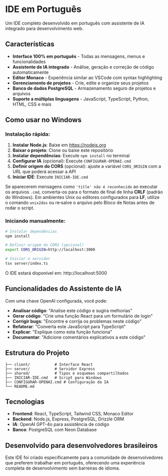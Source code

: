 # IDE em Português

Um IDE completo desenvolvido em português com assistente de IA integrado para desenvolvimento web.

## Características

- **Interface 100% em português** - Todas as mensagens, menus e funcionalidades
- **Assistente de IA integrado** - Análise, geração e correção de código automaticamente
- **Editor Monaco** - Experiência similar ao VSCode com syntax highlighting
- **Gerenciamento de projetos** - Crie, edite e organize seus projetos
- **Banco de dados PostgreSQL** - Armazenamento seguro de projetos e arquivos
- **Suporte a múltiplas linguagens** - JavaScript, TypeScript, Python, HTML, CSS e mais

## Como usar no Windows

### Instalação rápida:

1. **Instalar Node.js**: Baixe em https://nodejs.org
2. **Baixar o projeto**: Clone ou baixe este repositório
3. **Instalar dependências**: Execute `npm install` no terminal
4. **Configurar IA** (opcional): Execute `CONFIGURAR-OPENAI.cmd`
5. **Definir origem do CORS** (opcional): ajuste a variável `CORS_ORIGIN` com a URL que poderá acessar a API
6. **Iniciar IDE**: Execute `INICIAR-IDE.cmd`

Se aparecerem mensagens como `'title' não é reconhecido` ao executar os arquivos
`.cmd`, converta-os para o formato de final de linha **CRLF** (padrão do
Windows). Em ambientes Unix ou editores configurados para **LF**, utilize o
comando `unix2dos` ou re‑salve o arquivo pelo Bloco de Notas antes de rodar o
script.

### Iniciando manualmente:

```bash
# Instalar dependências
npm install

# Definir origem do CORS (opcional)
export CORS_ORIGIN=http://localhost:3000

# Iniciar o servidor
tsx server/index.ts
```

O IDE estará disponível em: http://localhost:5000

## Funcionalidades do Assistente de IA

Com uma chave OpenAI configurada, você pode:

- **Analisar código**: "Analise este código e sugira melhorias"
- **Gerar código**: "Crie uma função React para um formulário de login"
- **Corrigir bugs**: "Encontre e corrija os problemas neste código"
- **Refatorar**: "Converta este JavaScript para TypeScript"
- **Explicar**: "Explique como esta função funciona"
- **Documentar**: "Adicione comentários explicativos a este código"

## Estrutura do Projeto

```
├── client/           # Interface React
├── server/           # Servidor Express
├── shared/           # Tipos e esquemas compartilhados
├── INICIAR-IDE.cmd   # Script para Windows
├── CONFIGURAR-OPENAI.cmd # Configuração da IA
└── README.md
```

## Tecnologias

- **Frontend**: React, TypeScript, Tailwind CSS, Monaco Editor
- **Backend**: Node.js, Express, PostgreSQL, Drizzle ORM
- **IA**: OpenAI GPT-4o para assistência de código
- **Banco**: PostgreSQL com Neon Database

## Desenvolvido para desenvolvedores brasileiros

Este IDE foi criado especificamente para a comunidade de desenvolvedores que preferem trabalhar em português, oferecendo uma experiência completa de desenvolvimento sem barreiras de idioma.